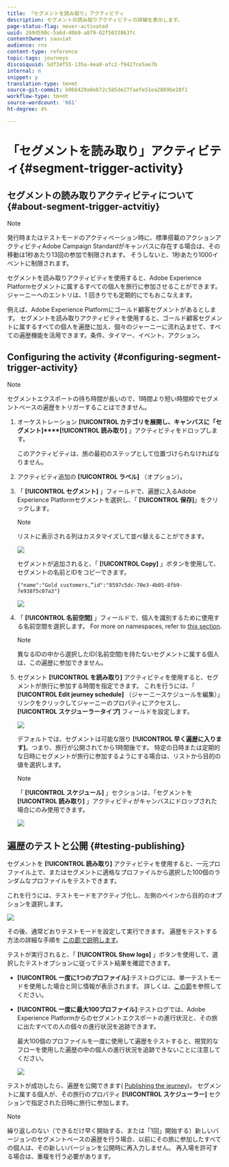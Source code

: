 ```yaml
---
title: 「セグメントを読み取り」アクティビティ
description: セグメントの読み取りアクティビティの詳細を表示します。
page-status-flag: never-activated
uuid: 269d590c-5a6d-40b9-a879-02f5033863fc
contentOwner: sauviat
audience: rns
content-type: reference
topic-tags: journeys
discoiquuid: 5df34f55-135a-4ea8-afc2-f9427ce5ae7b
internal: n
snippet: y
translation-type: tm+mt
source-git-commit: b068429a0eb72c585de27faefe51ea2889be28f1
workflow-type: tm+mt
source-wordcount: '661'
ht-degree: 4%

---
```



# 「セグメントを読み取り」アクティビティ{#segment-trigger-activity}

## セグメントの読み取りアクティビティについて {#about-segment-trigger-actvitiy}

>[!NOTE]
>
>発行時またはテストモードのアクティベーション時に、標準搭載のアクションアクティビティAdobe Campaign Standardがキャンバスに存在する場合は、その移動は1秒あたり13回の参加で制限されます。 そうしないと、1秒あたり1000イベントに制限されます。

セグメントを読み取りアクティビティを使用すると、Adobe Experience Platformセグメントに属するすべての個人を旅行に参加させることができます。 ジャーニーへのエントリは、1 回きりでも定期的にでもおこなえます。

例えば、Adobe Experience Platformにゴールド顧客セグメントがあるとします。 セグメントを読み取りアクティビティを使用すると、ゴールド顧客セグメントに属するすべての個人を遍歴に加え、個々のジャーニーに流れ込ませて、すべての遍歴機能を活用できます。条件、タイマー、イベント、アクション。

## Configuring the activity {#configuring-segment-trigger-activity}

>[!NOTE]
>
>セグメントエクスポートの待ち時間が長いので、1時間より短い時間枠でセグメントベースの遍歴をトリガーすることはできません。

1. オーケストレーション **[!UICONTROL カテゴリを展開し、キャンバスに「セグメント]****[!UICONTROL 読み取り]** 」アクティビティをドロップします。

   このアクティビティは、旅の最初のステップとして位置づけられなければなりません。

1. アクティビティ追加の **[!UICONTROL ラベル]** （オプション）。

1. 「 **[!UICONTROL セグメント]** 」フィールドで、遍歴に入るAdobe Experience Platformセグメントを選択し、「 **[!UICONTROL 保存]**」をクリックします。

   >[!NOTE]
   >
   >リストに表示される列はカスタマイズして並べ替えることができます。

   ![](../assets/segment-trigger-segment-selection.png)

   セグメントが追加されると、「 **[!UICONTROL Copy]** 」ボタンを使用して、セグメントの名前とIDをコピーできます。

   `{"name":"Gold customers,”id":"8597c5dc-70e3-4b05-8fb9-7e938f5c07a3"}`

   ![](../assets/segment-trigger-copy.png)

1. 「 **[!UICONTROL 名前空間]** 」フィールドで、個人を識別するために使用する名前空間を選択します。 For more on namespaces, refer to [this section](../event/selecting-the-namespace.md).

   >[!NOTE]
   >
   >異なるIDの中から選択したID(名前空間)を持たないセグメントに属する個人は、この遍歴に参加できません。

1. セグメント **[!UICONTROL を読み取り]** アクティビティを使用すると、セグメントが旅行に参加する時間を指定できます。 これを行うには、「 **[!UICONTROL Edit jeurney schedule]** （ジャーニースケジュールを編集）」リンクをクリックしてジャーニーのプロパティにアクセスし、 **[!UICONTROL スケジューラータイプ]** フィールドを設定します。

   ![](../assets/segment-trigger-schedule.png)

   デフォルトでは、セグメントは可能な限り **[!UICONTROL 早く遍歴に入ります]**。つまり、旅行が公開されてから1時間後です。 特定の日時または定期的な日時にセグメントが旅行に参加するようにする場合は、リストから目的の値を選択します。

   >[!NOTE]
   >
   >「 **[!UICONTROL スケジュール]** 」セクションは、「セグメントを **[!UICONTROL 読み取り]** 」アクティビティがキャンバスにドロップされた場合にのみ使用できます。

   ![](../assets/segment-trigger-properties.png)

## 遍歴のテストと公開 {#testing-publishing}

セグメントを **[!UICONTROL 読み取り]** アクティビティを使用すると、一元プロファイル上で、またはセグメントに適格なプロファイルから選択した100個のランダムなプロファイルをテストできます。

これを行うには、テストモードをアクティブ化し、左側のペインから目的のオプションを選択します。

![](../assets/segment-trigger-test-modes.png)

その後、通常どおりテストモードを設定して実行できます。 遍歴をテストする方法の詳細な手順を [この節で説明します](../building-journeys/testing-the-journey.md)。

テストが実行されると、「 **[!UICONTROL Show logs]** 」ボタンを使用して、選択したテストオプションに従ってテスト結果を確認できます。

* **[!UICONTROL 一度に1つのプロファイル]**:テストログには、単一テストモードを使用した場合と同じ情報が表示されます。 詳しくは、[この節](../building-journeys/testing-the-journey.md#viewing_logs)を参照してください。

* **[!UICONTROL 一度に最大100プロファイル]**:テストログでは、Adobe Experience Platformからのセグメントエクスポートの進行状況と、その旅に出たすべての人の個々の進行状況を追跡できます。

   最大100個のプロファイルを一度に使用して遍歴をテストすると、視覚的なフローを使用した遍歴の中の個人の進行状況を追跡できないことに注意してください。

   ![](../assets/read-segment-log.png)

テストが成功したら、遍歴を公開できます( [Publishing the jeurney](../building-journeys/publishing-the-journey.md))。 セグメントに属する個人が、その旅行のプロパティ **[!UICONTROL スケジューラー]** セクションで指定された日時に旅行に参加します。

>[!NOTE]
>
>繰り返しのない（できるだけ早く開始する、または「1回」開始する）新しいバージョンのセグメントベースの遍歴を行う場合、以前にその旅に参加したすべての個人は、その新しいバージョンを公開時に再入力しません。 再入場を許可する場合は、重複を行う必要があります。
